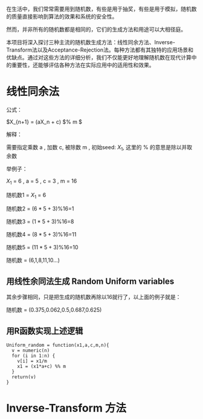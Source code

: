 在生活中，我们常常需要用到随机数，有些是用于抽奖，有些是用于模拟，随机数的质量直接影响到算法的效果和系统的安全性。

然而，并非所有的随机数都是相同的，它们的生成方法和用途可以大相径庭。

本项目将深入探讨三种主流的随机数生成方法：线性同余方法、Inverse-Transform法以及Acceptance-Rejection法。每种方法都有其独特的应用场景和优缺点。通过对这些方法的详细分析，我们不仅能更好地理解随机数在现代计算中的重要性，还能够评估各种方法在实际应用中的适用性和效果。

# 线性同余法

公式：

$X_{n+1} = (aX_n + c) $% m  $

解释：

需要指定乘数 a , 加数 c, 被除数 m , 初始seed: $X_1$, 这里的 % 的意思是除以并取余数

举例子：

$X_1$ = 6 , a = 5 , c = 3 , m = 16

随机数1 = $X_1$ = 6

随机数2 = $(6*5+3)$%16=1

随机数3 = $(1*5+3)$%16=8

随机数4 = $(8*5+3)$%16=11

随机数5 = $(11*5+3)$%16=10

随机数 = (6,1,8,11,10...)

## 用线性余同法生成 Random Uniform variables

其余步骤相同，只是把生成的随机数再除以16就行了，以上面的例子就是：

随机数 = (0.375,0.062,0.5,0.687,0.625)

## 用R函数实现上述逻辑

```
Uniform_random = function(x1,a,c,m,n){
  v = numeric(n)
  for (i in 1:n) {
    v[i] = x1/m
    x1 = (x1*a+c) %% m
  }
  return(v)
}
```


# Inverse-Transform 方法


